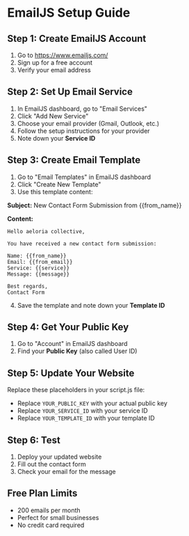 # EmailJS Setup Guide

## Step 1: Create EmailJS Account
1. Go to https://www.emailjs.com/
2. Sign up for a free account
3. Verify your email address

## Step 2: Set Up Email Service
1. In EmailJS dashboard, go to "Email Services"
2. Click "Add New Service"
3. Choose your email provider (Gmail, Outlook, etc.)
4. Follow the setup instructions for your provider
5. Note down your **Service ID**

## Step 3: Create Email Template
1. Go to "Email Templates" in EmailJS dashboard
2. Click "Create New Template"
3. Use this template content:

**Subject:** New Contact Form Submission from {{from_name}}

**Content:**
```
Hello aeloria collective,

You have received a new contact form submission:

Name: {{from_name}}
Email: {{from_email}}
Service: {{service}}
Message: {{message}}

Best regards,
Contact Form
```

4. Save the template and note down your **Template ID**

## Step 4: Get Your Public Key
1. Go to "Account" in EmailJS dashboard
2. Find your **Public Key** (also called User ID)

## Step 5: Update Your Website
Replace these placeholders in your script.js file:

- Replace `YOUR_PUBLIC_KEY` with your actual public key
- Replace `YOUR_SERVICE_ID` with your service ID
- Replace `YOUR_TEMPLATE_ID` with your template ID

## Step 6: Test
1. Deploy your updated website
2. Fill out the contact form
3. Check your email for the message

## Free Plan Limits
- 200 emails per month
- Perfect for small businesses
- No credit card required
